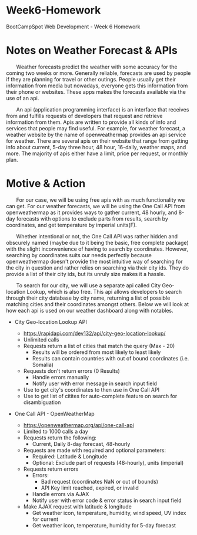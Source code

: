# Week6-Homework
BootCampSpot Web Development - Week 6 Homework

# Notes on Weather Forecast & APIs
&nbsp;&nbsp;&nbsp;&nbsp;&nbsp;&nbsp; Weather forecasts predict the weather with
some accuracy for the coming two weeks or more. Generally reliable, forecasts are
used by people if they are planning for travel or other outings. People usually
get their information from media but nowadays, everyone gets this information
from their phone or websites. These apps makes the forecasts available via the
use of an api.

&nbsp;&nbsp;&nbsp;&nbsp;&nbsp;&nbsp; An api (application programming interface)
is an interface that receives from and fulfills requests of developers that request
and retrieve information from them. Apis are written to provide all kinds of info
and services that people may find useful. For example, for weather forecast, a
weather website by the name of openweathermap provides an api service for weather.
There are several apis on their website that range from getting info about current,
5-day three hour, 48 hour, 16-daily, weather maps, and more. The majority of apis
either have a limit, price per request, or monthly plan. 

# Motive & Action
&nbsp;&nbsp;&nbsp;&nbsp;&nbsp;&nbsp; For our case, we will be using free apis with
as much functionality we can get. For our weather forecasts, we will be using the
One Call API from openweathermap as it provides ways to gather current, 48 hourly,
and 8-day forecasts with options to exclude parts from results, search by
coordinates, and get temperature by imperial units(F).

&nbsp;&nbsp;&nbsp;&nbsp;&nbsp;&nbsp; Whether intentional or not, the One Call API
was rather hidden and obscurely named (maybe due to it being the basic, free complete
package) with the slight inconvenience of having to search by coordinates. However,
searching by coordinates suits our needs perfectly because openweathermap doesn't
provide the most intuitive way of searching for the city in question and rather
relies on searching via their city ids. They do provide a list of their city ids,
but its unruly size makes it a hassle.

&nbsp;&nbsp;&nbsp;&nbsp;&nbsp;&nbsp; To search for our city, we will use a separate
api called City Geo-location Lookup, which is also free. This api allows developers
to search through their city database by city name, returning a list of possible
matching cities and their coordinates amongst others. Below we will look at how 
each api is used on our weather dashboard along with notables.

* City Geo-location Lookup API
    - https://rapidapi.com/dev132/api/city-geo-location-lookup/
    - Unlimited calls
    - Requests return a list of cities that match the query (Max - 20)
        - Results will be ordered from most likely to least likely
        - Results can contain countries with out of bound coordinates (i.e. Somalia)
    - Requests don't return errors (0 Results)
        - Handle errors manually
        - Notify user with error message in search input field
    - Use to get city's coordinates to then use in One Call API
    - Use to get list of citites for auto-complete feature on search for disambiguation

* One Call API - OpenWeatherMap
    - https://openweathermap.org/api/one-call-api
    - Limited to 1000 calls a day
    - Requests return the following:
        - Current, Daily 8-day forecast, 48-hourly
    - Requests are made with required and optional parameters:
        - Required: Latitude & Longitude
        - Optional: Exclude part of requests (48-hourly), units (imperial)
    - Requests return errors
        - Errors:
            - Bad request (coordinates NaN or out of bounds)
            - API Key limit reached, expired, or invalid
        - Handle errors via AJAX
        - Notify user with error code & error status in search input field
    - Make AJAX request with latitude & longitude
        - Get weather icon, temperature, humidity, wind speed, UV index for current
        - Get weather icon, temperature, humidity for 5-day forecast

